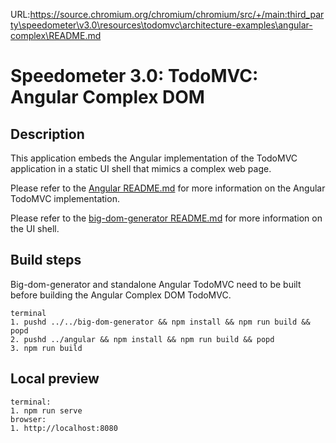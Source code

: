 URL:https://source.chromium.org/chromium/chromium/src/+/main:third_party\speedometer\v3.0\resources\todomvc\architecture-examples\angular-complex\README.md
# Speedometer 3.0: TodoMVC: Angular Complex DOM

## Description

This application embeds the Angular implementation of the TodoMVC application in a static UI shell that mimics a complex web page.

Please refer to the [Angular README.md](../angular/README.md) for more information on the Angular TodoMVC implementation.

Please refer to the [big-dom-generator README.md](../../big-dom-generator/README.md) for more information on the UI shell.

## Build steps

Big-dom-generator and standalone Angular TodoMVC need to be built before building the Angular Complex DOM TodoMVC.

```
terminal
1. pushd ../../big-dom-generator && npm install && npm run build && popd
2. pushd ../angular && npm install && npm run build && popd
3. npm run build
```

## Local preview

```
terminal:
1. npm run serve
browser:
1. http://localhost:8080
```
